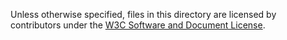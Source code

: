 Unless otherwise specified, files in this directory are licensed by contributors
under the 
[W3C Software and Document License](https://www.w3.org/Consortium/Legal/copyright-software).